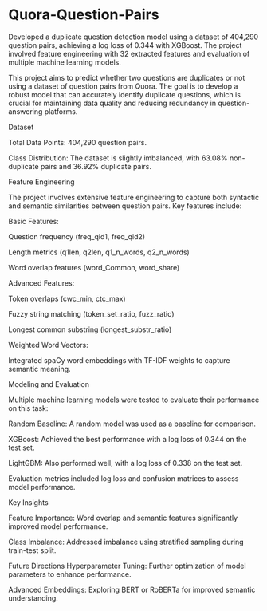 # Quora-Question-Pairs
Developed a duplicate question detection model using a dataset of 404,290 question pairs, achieving a log loss of 0.344 with XGBoost. The project involved feature engineering with 32 extracted features and evaluation of multiple machine learning models.


This project aims to predict whether two questions are duplicates or not using a dataset of question pairs from Quora. The goal is to develop a robust model that can accurately identify duplicate questions, which is crucial for maintaining data quality and reducing redundancy in question-answering platforms.

Dataset

Total Data Points: 404,290 question pairs.

Class Distribution: The dataset is slightly imbalanced, with 63.08% non-duplicate pairs and 36.92% duplicate pairs.

Feature Engineering

The project involves extensive feature engineering to capture both syntactic and semantic similarities between question pairs. Key features include:

Basic Features:

Question frequency (freq_qid1, freq_qid2)

Length metrics (q1len, q2len, q1_n_words, q2_n_words)

Word overlap features (word_Common, word_share)

Advanced Features:

Token overlaps (cwc_min, ctc_max)

Fuzzy string matching (token_set_ratio, fuzz_ratio)

Longest common substring (longest_substr_ratio)

Weighted Word Vectors:

Integrated spaCy word embeddings with TF-IDF weights to capture semantic meaning.

Modeling and Evaluation

Multiple machine learning models were tested to evaluate their performance on this task:

Random Baseline: A random model was used as a baseline for comparison.

XGBoost: Achieved the best performance with a log loss of 0.344 on the test set.

LightGBM: Also performed well, with a log loss of 0.338 on the test set.

Evaluation metrics included log loss and confusion matrices to assess model performance.

Key Insights

Feature Importance: Word overlap and semantic features significantly improved model performance.

Class Imbalance: Addressed imbalance using stratified sampling during train-test split.

Future Directions
Hyperparameter Tuning: Further optimization of model parameters to enhance performance.

Advanced Embeddings: Exploring BERT or RoBERTa for improved semantic understanding.
